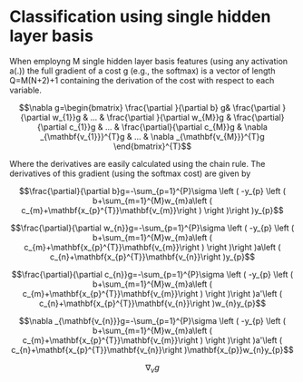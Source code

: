 # Classification using single hidden layer basis

When employng M single hidden layer basis features (using any activation a(.)) the full gradient of a cost g (e.g., the softmax) is a vector of length Q=M(N+2)+1 containing the derivation of the cost with respect to each variable.

$$\nabla g=\begin{bmatrix}
\frac{\partial }{\partial b} g& \frac{\partial }{\partial w_{1}}g & ... & \frac{\partial }{\partial w_{M}}g & \frac{\partial}{\partial c_{1}}g &  ... & \frac{\partial}{\partial c_{M}}g & \nabla _{\mathbf{v_{1}}}^{T}g & ...  & \nabla _{\mathbf{v_{M}}}^{T}g 
\end{bmatrix}^{T}$$ 

Where the derivatives are easily calculated using the chain rule. The derivatives of this gradient (using the softmax cost) are given by

$$\frac{\partial}{\partial b}g=-\sum_{p=1}^{P}\sigma \left ( -y_{p} \left ( b+\sum_{m=1}^{M}w_{m}a\left ( c_{m}+\mathbf{x_{p}^{T}}\mathbf{v_{m}}\right ) \right )\right )y_{p}$$

$$\frac{\partial}{\partial w_{n}}g=-\sum_{p=1}^{P}\sigma \left ( -y_{p} \left ( b+\sum_{m=1}^{M}w_{m}a\left ( c_{m}+\mathbf{x_{p}^{T}}\mathbf{v_{m}}\right ) \right )\right )a\left ( c_{n}+\mathbf{x_{p}^{T}}\mathbf{v_{n}}\right )y_{p}$$

$$\frac{\partial}{\partial c_{n}}g=-\sum_{p=1}^{P}\sigma \left ( -y_{p} \left ( b+\sum_{m=1}^{M}w_{m}a\left ( c_{m}+\mathbf{x_{p}^{T}}\mathbf{v_{m}}\right ) \right )\right )a'\left ( c_{n}+\mathbf{x_{p}^{T}}\mathbf{v_{n}}\right )w_{n}y_{p}$$

$$\nabla _{\mathbf{v_{n}}}g=-\sum_{p=1}^{P}\sigma \left ( -y_{p} \left ( b+\sum_{m=1}^{M}w_{m}a\left ( c_{m}+\mathbf{x_{p}^{T}}\mathbf{v_{m}}\right ) \right )\right )a'\left ( c_{n}+\mathbf{x_{p}^{T}}\mathbf{v_{n}}\right )\mathbf{x_{p}}w_{n}y_{p}$$ 

$$\nabla_{v} g$$
